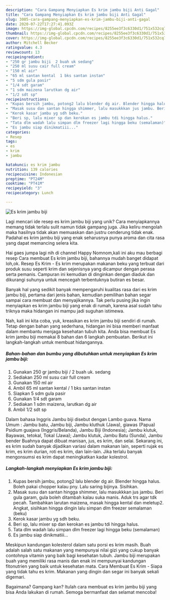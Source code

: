 ```yaml
---
description: "Cara Gampang Menyiapkan Es krim jambu biji Anti Gagal"
title: "Cara Gampang Menyiapkan Es krim jambu biji Anti Gagal"
slug: 3005-cara-gampang-menyiapkan-es-krim-jambu-biji-anti-gagal
date: 2020-07-22T17:27:41.093Z
image: https://img-global.cpcdn.com/recipes/8255ee3f3c6330d1/751x532cq70/es-krim-jambu-biji-foto-resep-utama.jpg
thumbnail: https://img-global.cpcdn.com/recipes/8255ee3f3c6330d1/751x532cq70/es-krim-jambu-biji-foto-resep-utama.jpg
cover: https://img-global.cpcdn.com/recipes/8255ee3f3c6330d1/751x532cq70/es-krim-jambu-biji-foto-resep-utama.jpg
author: Mitchell Becker
ratingvalue: 4.3
reviewcount: 13
recipeingredient:
- "250 gr jambu biji  2 buah uk sedang"
- "250 ml susu cair full cream"
- "150 ml air"
- "65 ml santan kental  1 bks santan instan"
- "5 sdm gula pasir"
- "1/4 sdt garam"
- "1 sdm maizena larutkan dg air"
- "1/2 sdt sp"
recipeinstructions:
- "Kupas bersih jambu, potong2 lalu blender dg air. Blender hingga halus. Boleh pakai chopper kalau pny. Lalu saring bijinya. Sisihkan."
- "Masak susu dan santan hingga shimmer, lalu masukkkan jus jambu. Beri gula garam, gula boleh ditambah kalau suka manis. Aduk trs agar tdk pecah. Tambahkan larutan maizena, masak hingga kental dan meletup2. Angkat, sisihkan hingga dingin lalu simpan dlm freezer semalaman (beku)"
- "Kerok kasar jambu yg sdh beku."
- "Beri sp, lalu mixer sp dan kerokan es jambu tdi hingga halus."
- "Tata dlm wadah lalu simpan dlm freezer lagi hingga beku (semalaman)"
- "Es jambu siap dinikmatiii..."
categories:
- Resep
tags:
- es
- krim
- jambu

katakunci: es krim jambu 
nutrition: 139 calories
recipecuisine: Indonesian
preptime: "PT24M"
cooktime: "PT41M"
recipeyield: "3"
recipecategory: Lunch

---
```



![Es krim jambu biji](https://img-global.cpcdn.com/recipes/8255ee3f3c6330d1/751x532cq70/es-krim-jambu-biji-foto-resep-utama.jpg)

Lagi mencari ide resep es krim jambu biji yang unik? Cara menyiapkannya memang tidak terlalu sulit namun tidak gampang juga. Jika keliru mengolah maka hasilnya tidak akan memuaskan dan justru cenderung tidak enak. Padahal es krim jambu biji yang enak seharusnya punya aroma dan cita rasa yang dapat memancing selera kita.

Hai gaes jumpa lagi nih di channel Happy Nomnom,kali ini aku mau berbagi resep Cara membuat Es krim jambu biji, bahannya mudah banget didapat loh,ok. Resep Es Krim - Es krim merupakan makanan beku yang terbuat dari produk susu seperti krim dan sejenisnya yang dicampur dengan perasa serta pemanis. Campuran ini kemudian di dinginkan dengan diaduk dan dikurangi suhunya untuk mencegah terbentuknya butiran es besar.

Banyak hal yang sedikit banyak mempengaruhi kualitas rasa dari es krim jambu biji, pertama dari jenis bahan, kemudian pemilihan bahan segar sampai cara membuat dan menyajikannya. Tak perlu pusing jika ingin menyiapkan es krim jambu biji yang enak di rumah, karena asal sudah tahu triknya maka hidangan ini mampu jadi suguhan istimewa.


Nah, kali ini kita coba, yuk, kreasikan es krim jambu biji sendiri di rumah. Tetap dengan bahan yang sederhana, hidangan ini bisa memberi manfaat dalam membantu menjaga kesehatan tubuh kita. Anda bisa membuat Es krim jambu biji memakai 8 bahan dan 6 langkah pembuatan. Berikut ini langkah-langkah untuk membuat hidangannya.

<!--inarticleads1-->

##### Bahan-bahan dan bumbu yang dibutuhkan untuk menyiapkan Es krim jambu biji:

1. Gunakan 250 gr jambu biji / 2 buah uk. sedang
1. Sediakan 250 ml susu cair full cream
1. Gunakan 150 ml air
1. Ambil 65 ml santan kental / 1 bks santan instan
1. Siapkan 5 sdm gula pasir
1. Gunakan 1/4 sdt garam
1. Sediakan 1 sdm maizena, larutkan dg air
1. Ambil 1/2 sdt sp


Dalam bahasa Inggris Jambu biji disebut dengan Lambo guava. Nama Umum : Jambu batu, Jambu biji, Jambu kluthuk (Jawa), giawas (Papua) Psidium guajava (Inggris/Belanda), Jambu Biji (Indonesia); Jambu klutuk, Bayawas, tetokal, Tokal (Jawa); Jambu klutuk, Jambu Batu (Sunda), Jambu bender Buahnya dapat dibuat manisan, jus, es krim, dan selai. Sekarang ini, es krim sudah banyak dijadikan variasi dalam makanan lain, seperti rujak es krim, es krim durian, roti es krim, dan lain-lain. Jika terlalu banyak mengonsumsi es krim dapat meningkatkan kadar kolestrol. 

<!--inarticleads2-->

##### Langkah-langkah menyiapkan Es krim jambu biji:

1. Kupas bersih jambu, potong2 lalu blender dg air. Blender hingga halus. Boleh pakai chopper kalau pny. Lalu saring bijinya. Sisihkan.
1. Masak susu dan santan hingga shimmer, lalu masukkkan jus jambu. Beri gula garam, gula boleh ditambah kalau suka manis. Aduk trs agar tdk pecah. Tambahkan larutan maizena, masak hingga kental dan meletup2. Angkat, sisihkan hingga dingin lalu simpan dlm freezer semalaman (beku)
1. Kerok kasar jambu yg sdh beku.
1. Beri sp, lalu mixer sp dan kerokan es jambu tdi hingga halus.
1. Tata dlm wadah lalu simpan dlm freezer lagi hingga beku (semalaman)
1. Es jambu siap dinikmatiii...


Meskipun kandungan kolesterol dalam satu porsi es krim masih. Buah adalah salah satu makanan yang mempunyai nilai gizi yang cukup banyak contohnya vitamin yang baik bagi kesehatan tubuh. Jambu biji merupakan buah yang memiliki rasa manis dan enak ini mempunyai kandungan fitonutrien yang baik untuk kesehatan mata. Cara Membuat Es Krim - Siapa yang tidak tahu es krim. Makanan yang dingin dan segar ini banyak sekali digemari. 

Bagaimana? Gampang kan? Itulah cara membuat es krim jambu biji yang bisa Anda lakukan di rumah. Semoga bermanfaat dan selamat mencoba!
